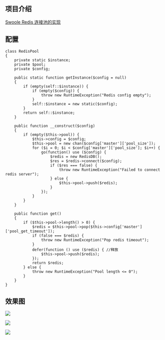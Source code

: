 ## 项目介绍

[Swoole Redis 连接池的实现](https://github.com/xinliangnote/Swoole/blob/master/10-Swoole%20%20Redis%20连接池的实现.md)

## 配置

```
class RedisPool
{
    private static $instance;
    private $pool;
    private $config;

    public static function getInstance($config = null)
    {
        if (empty(self::$instance)) {
            if (empty($config)) {
                throw new RuntimeException("Redis config empty");
            }
            self::$instance = new static($config);
        }
        return self::$instance;
    }

    public function __construct($config)
    {
        if (empty($this->pool)) {
            $this->config = $config;
            $this->pool = new chan($config['master']['pool_size']);
            for ($i = 0; $i < $config['master']['pool_size']; $i++) {
                go(function() use ($config) {
                    $redis = new RedisDB();
                    $res = $redis->connect($config);
                    if ($res === false) {
                        throw new RuntimeException("Failed to connect redis server");
                    } else {
                        $this->pool->push($redis);
                    }
                });
            }
        }
    }

    public function get()
    {
        if ($this->pool->length() > 0) {
            $redis = $this->pool->pop($this->config['master']['pool_get_timeout']);
            if (false === $redis) {
                throw new RuntimeException("Pop redis timeout");
            }
            defer(function () use ($redis) { //释放
                $this->pool->push($redis);
            });
            return $redis;
        } else {
            throw new RuntimeException("Pool length <= 0");
        }
    }
}
```

## 效果图

![](https://github.com/xinliangnote/Swoole/blob/master/images/10_swoole_1.png)

![](https://github.com/xinliangnote/Swoole/blob/master/images/10_swoole_2.png)

![](https://github.com/xinliangnote/Swoole/blob/master/images/10_swoole_3.gif)